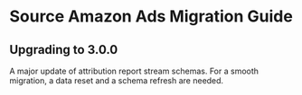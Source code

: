 # Source Amazon Ads Migration Guide

## Upgrading to 3.0.0

A major update of attribution report stream schemas.
For a smooth migration, a data reset and a schema refresh are needed.